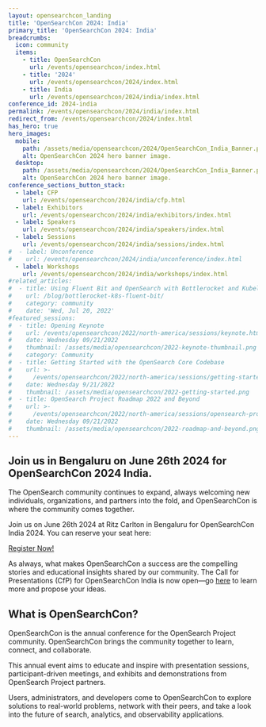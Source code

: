 ```yaml
---
layout: opensearchcon_landing
title: 'OpenSearchCon 2024: India'
primary_title: 'OpenSearchCon 2024: India'
breadcrumbs:
  icon: community
  items:
    - title: OpenSearchCon
      url: /events/opensearchcon/index.html
    - title: '2024'
      url: /events/opensearchcon/2024/index.html
    - title: India
      url: /events/opensearchcon/2024/india/index.html
conference_id: 2024-india
permalink: /events/opensearchcon/2024/india/index.html
redirect_from: /events/opensearchcon/2024/index.html
has_hero: true
hero_images:
  mobile:
    path: /assets/media/opensearchcon/2024/OpenSearchCon_India_Banner.png
    alt: OpenSearchCon 2024 hero banner image.
  desktop:
    path: /assets/media/opensearchcon/2024/OpenSearchCon_India_Banner.png
    alt: OpenSearchCon 2024 hero banner image.
conference_sections_button_stack:
  - label: CFP
    url: /events/opensearchcon/2024/india/cfp.html
  - label: Exhibitors
    url: /events/opensearchcon/2024/india/exhibitors/index.html
  - label: Speakers
    url: /events/opensearchcon/2024/india/speakers/index.html
  - label: Sessions
    url: /events/opensearchcon/2024/india/sessions/index.html
#  - label: Unconference
#    url: /events/opensearchcon/2024/india/unconference/index.html
  - label: Workshops
    url: /events/opensearchcon/2024/india/workshops/index.html
#related_articles:
#  - title: Using Fluent Bit and OpenSearch with Bottlerocket and Kubelet logs
#    url: /blog/bottlerocket-k8s-fluent-bit/
#    category: community
#    date: 'Wed, Jul 20, 2022'
#featured_sessions:
#  - title: Opening Keynote
#    url: /events/opensearchcon/2022/north-america/sessions/keynote.html
#    date: Wednesday 09/21/2022
#    thumbnail: /assets/media/opensearchcon/2022-keynote-thumbnail.png
#    category: Community
#  - title: Getting Started with the OpenSearch Core Codebase
#    url: >-
#      /events/opensearchcon/2022/north-america/sessions/getting-started-with-opensearch-core-codebase.html
#    date: Wednesday 9/21/2022
#    thumbnail: /assets/media/opensearchcon/2022-getting-started.png
#  - title: OpenSearch Project Roadmap 2022 and Beyond
#    url: >-
#      /events/opensearchcon/2022/north-america/sessions/opensearch-project-roadmap-2022-and-beyond.html
#    date: Wednesday 09/21/2022
#    thumbnail: /assets/media/opensearchcon/2022-roadmap-and-beyond.png
---
```


## Join us in Bengaluru on June 26th 2024 for OpenSearchCon 2024 India.

The OpenSearch community continues to expand, always welcoming new individuals, organizations, and partners into the fold, and OpenSearchCon is where the community comes together.

Join us on June 26th 2024 at Ritz Carlton in Bengaluru for OpenSearchCon India 2024. You can reserve your seat here:
<div class="redesign-button-pair--wrapper">
            <div class="redesign-button--wrapper redesign-button--wrapper__text-only__dark">
                <a href="/events/opensearchcon/2024/india/register.html" class="redesign-button--anchor">
                    Register Now!
                </a>
            </div>
</div>

As always, what makes OpenSearchCon a success are the compelling stories and educational insights shared by our community. The Call for Presentations (CfP) for OpenSearchCon India is now open—go [here](/events/opensearchcon/2024/india/cfp.html) to learn more and propose your ideas.

## What is OpenSearchCon?
OpenSearchCon is the annual conference for the OpenSearch Project community. OpenSearchCon brings the community together to learn, connect, and collaborate.

This annual event aims to educate and inspire with presentation sessions, participant-driven meetings, and exhibits and demonstrations from OpenSearch Project partners.

Users, administrators, and developers come to OpenSearchCon to explore solutions to real-world problems, network with their peers, and take a look into the future of search, analytics, and observability applications.